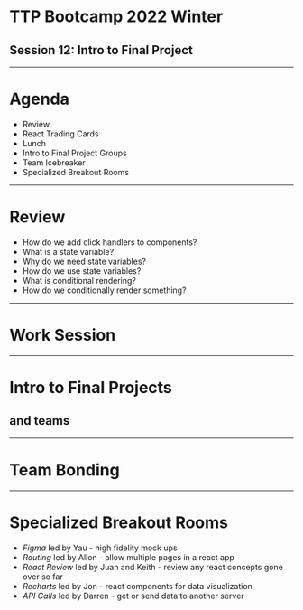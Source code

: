 # TTP Bootcamp 2022 Winter
## Session 12: Intro to Final Project

---

# Agenda

- Review
- React Trading Cards
- Lunch
- Intro to Final Project Groups
- Team Icebreaker
- Specialized Breakout Rooms

---

# Review

- How do we add click handlers to components?
- What is a state variable?
- Why do we need state variables?
- How do we use state variables?
- What is conditional rendering?
- How do we conditionally render something?

---

# Work Session

---

# Intro to Final Projects
## and teams

---

# Team Bonding

---

# Specialized Breakout Rooms

- *Figma* led by Yau - high fidelity mock ups
- *Routing* led by Allon - allow multiple pages in a react app
- *React Review* led by Juan and Keith - review any react concepts gone over so far
- *Recharts* led by Jon - react components for data visualization
- *API Calls* led by Darren - get or send data to another server
